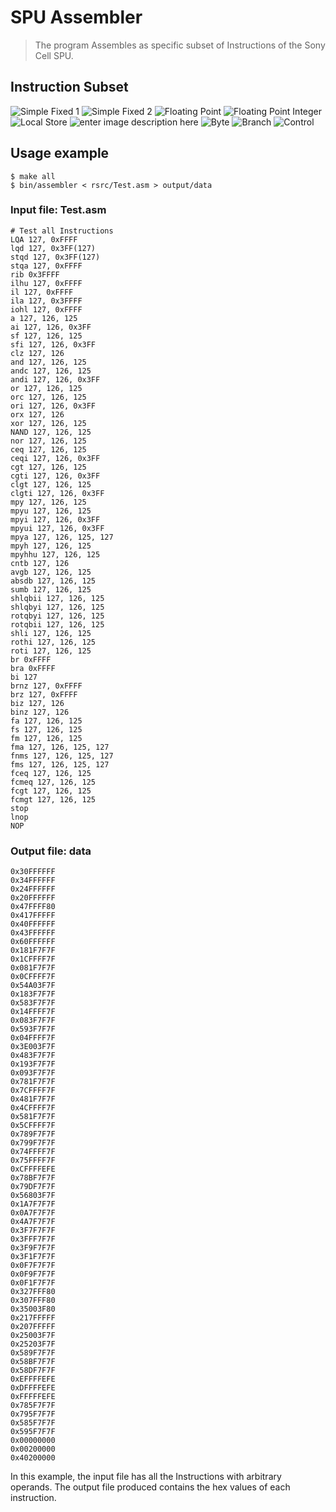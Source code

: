 #  SPU Assembler

> The program Assembles as specific subset of Instructions of the Sony Cell SPU.

## Instruction Subset
![](https://lh3.googleusercontent.com/YKMigrXyF8M1zVWFIb2YStBAbJhMpquCyuOglpOkpXR_X6bahAH6EUEjMX5DFMDcy0TY0FcSaMK1 "Simple Fixed 1")
![](https://lh3.googleusercontent.com/wTw13lJrS1GvlJRoB230D0yuuDH36MWjBIqp31L8BE2dCsT2yrpH_899KQ_swW6sXTQIY42cZwk- "Simple Fixed 2")
![](https://lh3.googleusercontent.com/6ygWkhpbslnwoatpQOdkxNB6gZoZ45r2tTxvMQYvk94mktnzkeyWKHdP0rhEY6PohbEPbtvkyjE9 "Floating Point")
![](https://lh3.googleusercontent.com/gKXrUoOZbngvsWWhamML4TiMm9uLBypBxfeE8-KWq84YPSgdkQe3fygsjkFlBXzIqsgAf5CyB_2M "Floating Point Integer")
![](https://lh3.googleusercontent.com/47664ZA8aEtGQA_gMU_7xkt9GBFY3u0Dzi01jqg5tJDMTWNNNzRh5nmyi6w-NyLZNTj67y-l1VW3 "Local Store")
![enter image description here](https://lh3.googleusercontent.com/e0Y9LMPj5bq-JI7JKUX_e7DHitaaP_1FDQNYt26c7TuhOZVcp8Msso9uf_fzw4MvB2OdbMSsj1UQ "Permute")
![](https://lh3.googleusercontent.com/hYMfVwU4hSlAvMPfU3n5lv-LwA-TYFU5vC92VC51BWHrRMeJGY-qCXQR-IHmIDu4U9EDUDiU0HRy "Byte")
![](https://lh3.googleusercontent.com/TaPGeZfARS1bwIiPA4JkR_wsZdoEiXOZ-C2YEnd18nEQNjXXttVRWzdI35dgTloIMDV2UMBxbVck "Branch")
![](https://lh3.googleusercontent.com/W2WKQC30-OUe6ZlYdxUjOJJUamfm_Pi-edRmnGBCWscRG2q3d4_jNDT3joSrFcY4uUg1lsxW7ND7 "Control")

## Usage example
```
$ make all
$ bin/assembler < rsrc/Test.asm > output/data
```
### Input file: Test.asm
```
# Test all Instructions
LQA 127, 0xFFFF
lqd 127, 0x3FF(127)
stqd 127, 0x3FF(127)
stqa 127, 0xFFFF
rib 0x3FFFF
ilhu 127, 0xFFFF
il 127, 0xFFFF
ila 127, 0x3FFFF
iohl 127, 0xFFFF
a 127, 126, 125
ai 127, 126, 0x3FF
sf 127, 126, 125
sfi 127, 126, 0x3FF
clz 127, 126
and 127, 126, 125
andc 127, 126, 125
andi 127, 126, 0x3FF
or 127, 126, 125
orc 127, 126, 125
ori 127, 126, 0x3FF
orx 127, 126
xor 127, 126, 125
NAND 127, 126, 125
nor 127, 126, 125               
ceq 127, 126, 125
ceqi 127, 126, 0x3FF
cgt 127, 126, 125
cgti 127, 126, 0x3FF
clgt 127, 126, 125
clgti 127, 126, 0x3FF         
mpy 127, 126, 125
mpyu 127, 126, 125
mpyi 127, 126, 0x3FF
mpyui 127, 126, 0x3FF
mpya 127, 126, 125, 127
mpyh 127, 126, 125
mpyhhu 127, 126, 125
cntb 127, 126
avgb 127, 126, 125
absdb 127, 126, 125
sumb 127, 126, 125
shlqbii 127, 126, 125
shlqbyi 127, 126, 125
rotqbyi 127, 126, 125
rotqbii 127, 126, 125
shli 127, 126, 125
rothi 127, 126, 125
roti 127, 126, 125
br 0xFFFF
bra 0xFFFF
bi 127
brnz 127, 0xFFFF
brz 127, 0xFFFF
biz 127, 126
binz 127, 126
fa 127, 126, 125
fs 127, 126, 125
fm 127, 126, 125
fma 127, 126, 125, 127
fnms 127, 126, 125, 127
fms 127, 126, 125, 127
fceq 127, 126, 125
fcmeq 127, 126, 125
fcgt 127, 126, 125
fcmgt 127, 126, 125
stop
lnop
NOP
```
### Output file: data
```
0x30FFFFFF
0x34FFFFFF
0x24FFFFFF
0x20FFFFFF
0x47FFFF80
0x417FFFFF
0x40FFFFFF
0x43FFFFFF
0x60FFFFFF
0x181F7F7F
0x1CFFFF7F
0x081F7F7F
0x0CFFFF7F
0x54A03F7F
0x183F7F7F
0x583F7F7F
0x14FFFF7F
0x083F7F7F
0x593F7F7F
0x04FFFF7F
0x3E003F7F
0x483F7F7F
0x193F7F7F
0x093F7F7F
0x781F7F7F
0x7CFFFF7F
0x481F7F7F
0x4CFFFF7F
0x581F7F7F
0x5CFFFF7F
0x789F7F7F
0x799F7F7F
0x74FFFF7F
0x75FFFF7F
0xCFFFFEFE
0x78BF7F7F
0x79DF7F7F
0x56803F7F
0x1A7F7F7F
0x0A7F7F7F
0x4A7F7F7F
0x3F7F7F7F
0x3FFF7F7F
0x3F9F7F7F
0x3F1F7F7F
0x0F7F7F7F
0x0F9F7F7F
0x0F1F7F7F
0x327FFF80
0x307FFF80
0x35003F80
0x217FFFFF
0x207FFFFF
0x25003F7F
0x25203F7F
0x589F7F7F
0x58BF7F7F
0x58DF7F7F
0xEFFFFEFE
0xDFFFFEFE
0xFFFFFEFE
0x785F7F7F
0x795F7F7F
0x585F7F7F
0x595F7F7F
0x00000000
0x00200000
0x40200000
```

In this example, the input file has all the Instructions with arbitrary operands. 
The output file produced contains the hex values of each instruction.

